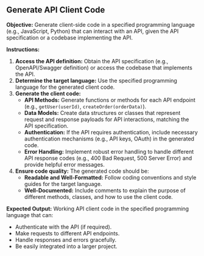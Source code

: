 ## Generate API Client Code 

**Objective:** Generate client-side code in a specified programming language (e.g., JavaScript, Python) that can interact with an API, given the API specification or a codebase implementing the API. 

**Instructions:**

1. **Access the API definition:**  Obtain the API specification (e.g., OpenAPI/Swagger definition) or access the codebase that implements the API.
2. **Determine the target language:** Use the specified programming language for the generated client code.
3. **Generate the client code:**  
    * **API Methods:** Generate functions or methods for each API endpoint (e.g., `getUser(userId)`, `createOrder(orderData)`).
    * **Data Models:**  Create data structures or classes that represent request and response payloads for API interactions, matching the API specification. 
    * **Authentication:** If the API requires authentication, include necessary authentication mechanisms (e.g., API keys, OAuth) in the generated code. 
    * **Error Handling:** Implement robust error handling to handle different API response codes (e.g., 400 Bad Request, 500 Server Error) and provide helpful error messages. 
4. **Ensure code quality:** The generated code should be: 
    * **Readable and Well-Formatted:** Follow coding conventions and style guides for the target language.
    * **Well-Documented:**  Include comments to explain the purpose of different methods, classes, and how to use the client code.

**Expected Output:** Working API client code in the specified programming language that can:

* Authenticate with the API (if required). 
* Make requests to different API endpoints.
* Handle responses and errors gracefully.
* Be easily integrated into a larger project. 
